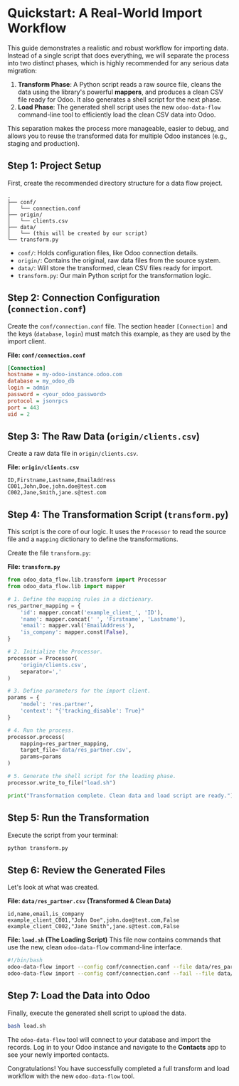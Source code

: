 # Quickstart: A Real-World Import Workflow

This guide demonstrates a realistic and robust workflow for importing data. Instead of a single script that does everything, we will separate the process into two distinct phases, which is highly recommended for any serious data migration:

1.  **Transform Phase**: A Python script reads a raw source file, cleans the data using the library's powerful **mappers**, and produces a clean CSV file ready for Odoo. It also generates a shell script for the next phase.
2.  **Load Phase**: The generated shell script uses the new `odoo-data-flow` command-line tool to efficiently load the clean CSV data into Odoo.

This separation makes the process more manageable, easier to debug, and allows you to reuse the transformed data for multiple Odoo instances (e.g., staging and production).

## Step 1: Project Setup

First, create the recommended directory structure for a data flow project.

```
.
├── conf/
│   └── connection.conf
├── origin/
│   └── clients.csv
├── data/
│   └── (this will be created by our script)
└── transform.py
```

- `conf/`: Holds configuration files, like Odoo connection details.
- `origin/`: Contains the original, raw data files from the source system.
- `data/`: Will store the transformed, clean CSV files ready for import.
- `transform.py`: Our main Python script for the transformation logic.

## Step 2: Connection Configuration (`connection.conf`)

Create the `conf/connection.conf` file. The section header `[Connection]` and the keys (`database`, `login`) must match this example, as they are used by the import client.

**File: `conf/connection.conf`**

```ini
[Connection]
hostname = my-odoo-instance.odoo.com
database = my_odoo_db
login = admin
password = <your_odoo_password>
protocol = jsonrpcs
port = 443
uid = 2
```

## Step 3: The Raw Data (`origin/clients.csv`)

Create a raw data file in `origin/clients.csv`.

**File: `origin/clients.csv`**

```text
ID,Firstname,Lastname,EmailAddress
C001,John,Doe,john.doe@test.com
C002,Jane,Smith,jane.s@test.com
```

## Step 4: The Transformation Script (`transform.py`)

This script is the core of our logic. It uses the `Processor` to read the source file and a `mapping` dictionary to define the transformations.

Create the file `transform.py`:

**File: `transform.py`**

```python
from odoo_data_flow.lib.transform import Processor
from odoo_data_flow.lib import mapper

# 1. Define the mapping rules in a dictionary.
res_partner_mapping = {
    'id': mapper.concat('example_client_', 'ID'),
    'name': mapper.concat(' ', 'Firstname', 'Lastname'),
    'email': mapper.val('EmailAddress'),
    'is_company': mapper.const(False),
}

# 2. Initialize the Processor.
processor = Processor(
    'origin/clients.csv',
    separator=','
)

# 3. Define parameters for the import client.
params = {
    'model': 'res.partner',
    'context': "{'tracking_disable': True}"
}

# 4. Run the process.
processor.process(
    mapping=res_partner_mapping,
    target_file='data/res_partner.csv',
    params=params
)

# 5. Generate the shell script for the loading phase.
processor.write_to_file("load.sh")

print("Transformation complete. Clean data and load script are ready.")
```

## Step 5: Run the Transformation

Execute the script from your terminal:

```bash
python transform.py
```

## Step 6: Review the Generated Files

Let's look at what was created.

**File: `data/res_partner.csv` (Transformed & Clean Data)**

```csv
id,name,email,is_company
example_client_C001,"John Doe",john.doe@test.com,False
example_client_C002,"Jane Smith",jane.s@test.com,False
```

**File: `load.sh` (The Loading Script)**
This file now contains commands that use the new, clean `odoo-data-flow` command-line interface.

```bash
#!/bin/bash
odoo-data-flow import --config conf/connection.conf --file data/res_partner.csv --model res.partner --context "{'tracking_disable': True}"
odoo-data-flow import --config conf/connection.conf --fail --file data/res_partner.csv --model res.partner --context "{'tracking_disable': True}"
```

## Step 7: Load the Data into Odoo

Finally, execute the generated shell script to upload the data.

```bash
bash load.sh
```

The `odoo-data-flow` tool will connect to your database and import the records. Log in to your Odoo instance and navigate to the **Contacts** app to see your newly imported contacts.

Congratulations! You have successfully completed a full transform and load workflow with the new `odoo-data-flow` tool.
